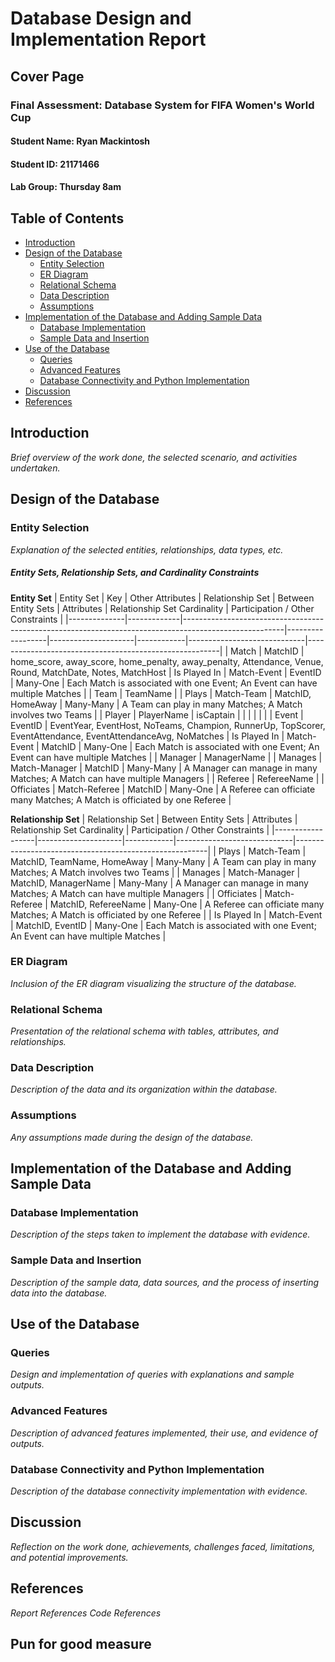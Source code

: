 # Database Design and Implementation Report

## Cover Page

### Final Assessment: Database System for FIFA Women's World Cup
#### Student Name: Ryan Mackintosh
#### Student ID: 21171466
#### Lab Group: Thursday 8am

## Table of Contents

- [Introduction](#introduction)
- [Design of the Database](#design-of-the-database)
  - [Entity Selection](#entity-selection)
  - [ER Diagram](#er-diagram)
  - [Relational Schema](#relational-schema)
  - [Data Description](#data-description)
  - [Assumptions](#assumptions)
- [Implementation of the Database and Adding Sample Data](#implementation-of-the-database-and-adding-sample-data)
  - [Database Implementation](#database-implementation)
  - [Sample Data and Insertion](#sample-data-and-insertion)
- [Use of the Database](#use-of-the-database)
  - [Queries](#queries)
  - [Advanced Features](#advanced-features)
  - [Database Connectivity and Python Implementation](#database-connectivity-and-python-implementation)
- [Discussion](#discussion)
- [References](#references)

## Introduction

_Brief overview of the work done, the selected scenario, and activities undertaken._

## Design of the Database

### Entity Selection

_Explanation of the selected entities, relationships, data types, etc._
##### Entity Sets, Relationship Sets, and Cardinality Constraints

**Entity Set**
| Entity Set   | Key         | Other Attributes                                                                                      | Relationship Set | Between Entity Sets | Attributes | Relationship Set Cardinality | Participation / Other Constraints                      |
|--------------|-------------|-------------------------------------------------------------------------------------------------------|------------------|---------------------|------------|-----------------------------|--------------------------------------------------------|
| Match        | MatchID     | home_score, away_score, home_penalty, away_penalty, Attendance, Venue, Round, MatchDate, Notes, MatchHost | Is Played In     | Match-Event         | EventID    | Many-One                    | Each Match is associated with one Event; An Event can have multiple Matches |
| Team         | TeamName    |                                                                                                       | Plays            | Match-Team          | MatchID, HomeAway | Many-Many                | A Team can play in many Matches; A Match involves two Teams |
| Player       | PlayerName  | isCaptain                                                                                             |                  |                     |            |                             |                                                          |
| Event        | EventID     | EventYear, EventHost, NoTeams, Champion, RunnerUp, TopScorer, EventAttendance, EventAttendanceAvg, NoMatches | Is Played In     | Match-Event         | MatchID    | Many-One                    | Each Match is associated with one Event; An Event can have multiple Matches |
| Manager      | ManagerName |                                                                                                       | Manages          | Match-Manager       | MatchID    | Many-Many                    | A Manager can manage in many Matches; A Match can have multiple Managers |
| Referee      | RefereeName |                                                                                                       | Officiates       | Match-Referee       | MatchID    | Many-One                    | A Referee can officiate many Matches; A Match is officiated by one Referee |

**Relationship Set**
| Relationship Set | Between Entity Sets | Attributes | Relationship Set Cardinality | Participation / Other Constraints |
|------------------|---------------------|------------|-----------------------------|--------------------------------------------------------|
| Plays            | Match-Team          | MatchID, TeamName, HomeAway | Many-Many                | A Team can play in many Matches; A Match involves two Teams |
| Manages          | Match-Manager       | MatchID, ManagerName | Many-Many                    | A Manager can manage in many Matches; A Match can have multiple Managers |
| Officiates       | Match-Referee       | MatchID, RefereeName | Many-One                    | A Referee can officiate many Matches; A Match is officiated by one Referee |
| Is Played In     | Match-Event         | MatchID, EventID | Many-One                    | Each Match is associated with one Event; An Event can have multiple Matches |

### ER Diagram

_Inclusion of the ER diagram visualizing the structure of the database._

### Relational Schema

_Presentation of the relational schema with tables, attributes, and relationships._

### Data Description

_Description of the data and its organization within the database._

### Assumptions

_Any assumptions made during the design of the database._

## Implementation of the Database and Adding Sample Data

### Database Implementation

_Description of the steps taken to implement the database with evidence._

### Sample Data and Insertion

_Description of the sample data, data sources, and the process of inserting data into the database._

## Use of the Database

### Queries

_Design and implementation of queries with explanations and sample outputs._

### Advanced Features

_Description of advanced features implemented, their use, and evidence of outputs._

### Database Connectivity and Python Implementation

_Description of the database connectivity implementation with evidence._

## Discussion

_Reflection on the work done, achievements, challenges faced, limitations, and potential improvements._

## References

_Report References_
_Code References_

## Pun for good measure
